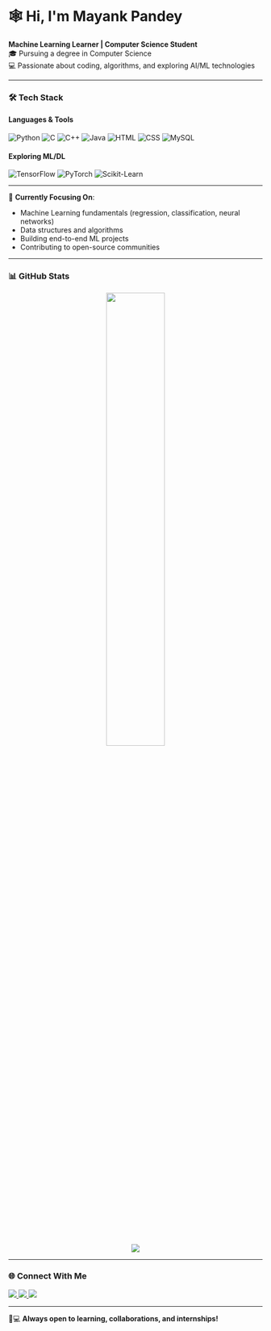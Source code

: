 # 🕸️ Hi, I'm Mayank Pandey

**Machine Learning Learner | Computer Science Student**  
🎓 Pursuing a degree in Computer Science  
💻 Passionate about coding, algorithms, and exploring AI/ML technologies  

---

### 🛠️ **Tech Stack**

#### **Languages & Tools**
<p align="left">
  <img src="https://img.shields.io/badge/Python-3776AB?style=for-the-badge&logo=python&logoColor=white" alt="Python">
  <img src="https://img.shields.io/badge/C-00599C?style=for-the-badge&logo=c&logoColor=white" alt="C">
  <img src="https://img.shields.io/badge/C%2B%2B-00599C?style=for-the-badge&logo=c%2B%2B&logoColor=white" alt="C++">
  <img src="https://img.shields.io/badge/Java-ED8B00?style=for-the-badge&logo=openjdk&logoColor=white" alt="Java">
  <img src="https://img.shields.io/badge/HTML5-E34F26?style=for-the-badge&logo=html5&logoColor=white" alt="HTML">
  <img src="https://img.shields.io/badge/CSS3-1572B6?style=for-the-badge&logo=css3&logoColor=white" alt="CSS">
  <img src="https://img.shields.io/badge/MySQL-4479A1?style=for-the-badge&logo=mysql&logoColor=white" alt="MySQL">
</p>

#### **Exploring ML/DL**
<p align="left">
  <img src="https://img.shields.io/badge/TensorFlow-FF6F00?style=for-the-badge&logo=tensorflow&logoColor=white" alt="TensorFlow">
  <img src="https://img.shields.io/badge/PyTorch-EE4C2C?style=for-the-badge&logo=pytorch&logoColor=white" alt="PyTorch">
  <img src="https://img.shields.io/badge/scikit_learn-F7931E?style=for-the-badge&logo=scikit-learn&logoColor=white" alt="Scikit-Learn">
</p>

---

🚧 **Currently Focusing On**:  
- Machine Learning fundamentals (regression, classification, neural networks)  
- Data structures and algorithms    
- Building end-to-end ML projects  
- Contributing to open-source communities  

---

### 📊 **GitHub Stats**

<p align="center">
  <img src="https://github-readme-stats.vercel.app/api?username=mynkpandey&show_icons=true&theme=radical" width="48%">
</p>

<p align="center">
  <img src="https://github-readme-stats.vercel.app/api/top-langs/?username=mynkpandey&layout=compact&theme=radical">
</p>

---

### 🌐 **Connect With Me**
<p align="left">
  <a href="https://linkedin.com/in/mayank-pandey-112756243">
    <img src="https://img.shields.io/badge/LinkedIn-0077B5?style=for-the-badge&logo=linkedin&logoColor=white">
  </a>
  <a href="mailto:mayankpandey8534@gmail.com">
    <img src="https://img.shields.io/badge/Gmail-D14836?style=for-the-badge&logo=gmail&logoColor=white">
  </a>
  <a href="https://leetcode.com/mynk_pandey/">
    <img src="https://img.shields.io/badge/LeetCode-FFA116?style=for-the-badge&logo=leetcode&logoColor=black">
  </a>
</p>

---

👨💻 **Always open to learning, collaborations, and internships!**
